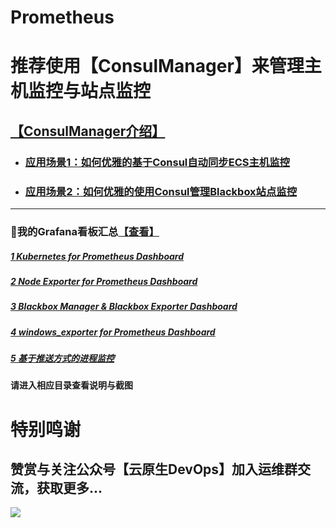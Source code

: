 # **Prometheus**

# 推荐使用【ConsulManager】来管理主机监控与站点监控
## [【ConsulManager介绍】](https://github.com/starsliao/ConsulManager)
- ### [应用场景1：如何优雅的基于Consul自动同步ECS主机监控](https://github.com/starsliao/ConsulManager/blob/main/docs/ECS%E4%B8%BB%E6%9C%BA%E7%9B%91%E6%8E%A7.md)
- ### [应用场景2：如何优雅的使用Consul管理Blackbox站点监控](https://github.com/starsliao/ConsulManager/blob/main/docs/blackbox%E7%AB%99%E7%82%B9%E7%9B%91%E6%8E%A7.md)

---
### 💖我的Grafana看板汇总[【查看】](https://grafana.com/orgs/starsliao/dashboards)
##### [1 Kubernetes for Prometheus Dashboard](https://github.com/starsliao/Prometheus/tree/master/kubernetes)
##### [2 Node Exporter for Prometheus Dashboard](https://github.com/starsliao/Prometheus/tree/master/node_exporter)
##### [3 Blackbox Manager & Blackbox Exporter Dashboard](https://github.com/starsliao/Prometheus/tree/master/blackbox_exporter)
##### [4 windows_exporter for Prometheus Dashboard](https://github.com/starsliao/Prometheus/tree/master/windows_exporter)
##### [5 基于推送方式的进程监控](https://github.com/starsliao/Prometheus/tree/master/linux_proc_monit)

#### 请进入相应目录查看说明与截图
# 特别鸣谢
## 赞赏与关注公众号【**云原生DevOps**】加入运维群交流，获取更多...
![](https://starsl.cn/static/img/thanks.png)
